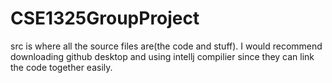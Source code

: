 # CSE1325GroupProject
src is where all the source files are(the code and stuff).
I would recommend downloading github desktop and using intellj compilier since they can link the code together easily.
